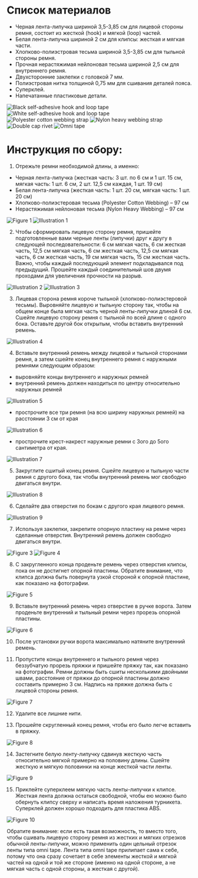 # Список материалов
* Черная лента-липучка шириной 3,5-3,85 см для лицевой стороны ремня, состоит из жесткой (hook)  и мягкой (loop) частей.
* Белая лента-липучка шириной 2 см для клипсы: жесткая и мягкая части.
* Хлопково-полиэстровая тесьма шириной 3,5-3,85 см для тыльной стороны ремня.
* Прочная нерастяжимая нейлоновая тесьма шириной 2,5 см для внутреннего ремня.
* Двухсторонние заклепки с головкой 7 мм.
* Полиэстровая нитка толщиной 0,75 мм для сшивания деталей пояса.
* Суперклей.
* Напечатанные пластиковые детали.

![Black self-adhesive hook and loop tape](../assets/instructions/part1.jpg)
![White self-adhesive hook and loop tape](../assets/instructions/part2.jpg)
![Polyester cotton webbing strap](../assets/instructions/part3.jpg)
![Nylon heavy webbing strap](../assets/instructions/part4.jpg)
![Double cap rivet](../assets/instructions/part5.jpg)
![Omni tape](../assets/instructions/part6.jpg)

# Инструкция по сбору:
1. Отрежьте ремни необходимой длины, а именно:
  * Черная лента-липучка (жесткая часть: 3 шт. по 6 см и 1 шт. 15 см, мягкая часть: 1 шт. 6 см, 2 шт. 12,5 см каждая, 1 шт. 19 см)
  * Белая лента-липучка (жесткая часть: 1 шт. 20 см, мягкая часть: 1 шт. 20 см)
  * Хлопково-полиэстеровая тесьма (Polyester Cotton Webbing) – 97 см
  * Нерастяжимая нейлоновая тесьма (Nylon Heavy Webbing) – 97 см

![Figure 1](../assets/instructions/figure1.jpg)
![Illustration 1](../assets/instructions/illustration1.jpg)

2. Чтобы сформировать лицевую сторону ремня, пришейте подготовленные вами черные ленты (липучки) друг к другу в следующей последовательности: 6 см мягкая часть, 6 см жесткая часть, 12,5 см мягкая часть, 6 см жесткая часть, 12,5 см мягкая часть, 6 см жесткая часть, 19 см мягкая часть, 15 см жесткая часть. Важно, чтобы каждый последующий элемент подкладывался под предыдущий. Прошейте каждый соединительный шов двумя проходами для увеличения прочности на разрыв.

![Illustration 2](../assets/instructions/illustration2.jpg)
![Illustration 3](../assets/instructions/illustration3.jpg)

3. Лицевая сторона ремня короче тыльной (хлопково-полиэстеровой тесьмы). Выровняйте лицевую и тыльную сторону так, чтобы на общем конце была мягкая часть черной ленты-липучки длиной 6 см. Сшейте лицевую сторону ремня с тыльной по всей длине с одного бока. Оставьте другой бок открытым, чтобы вставить внутренний ремень. 

![Illustration 4](../assets/instructions/illustration4.jpg)

4. Вставьте внутренний ремень между лицевой и тыльной сторонами ремня, а затем сшейте конец внутреннего ремня с наружными ремнями следующим образом:
  * выровняйте концы внутреннего и наружных ремней
  * внутренний ремень должен находиться по центру относительно наружных ремней

![Illustration 5](../assets/instructions/illustration5.jpg)

  * прострочите все три ремня (на всю ширину наружных ремней) на расстоянии 3 см от края

![Illustration 6](../assets/instructions/illustration6.jpg)

  * прострочите крест-накрест наружные ремни с 3ого до 5ого сантиметра от края.

![Illustration 7](../assets/instructions/illustration7.jpg)

5. Закруглите сшитый конец ремня. Сшейте лицевую и тыльную части ремня с другого бока, так чтобы внутренний ремень мог свободно двигаться внутри.

![Illustration 8](../assets/instructions/illustration8.jpg)

6. Сделайте два отверстия по бокам с другого края лицевого ремня.

![Illustration 9](../assets/instructions/illustration9.jpg)

7. Используя заклепки, закрепите опорную пластину на ремне через сделанные отверстия. Внутренний ремень должен свободно двигаться внутри.

![Figure 3](../assets/instructions/figure3.jpg)
![Figure 4](../assets/instructions/figure4.jpg)

8. С закругленного конца проденьте ремень через отверстия клипсы, пока он не достигнет опорной пластины. Обратите внимание, что клипса должна быть повернута узкой стороной к опорной пластине, как показано на фотографии.

![Figure 5](../assets/instructions/figure5.jpg)

9. Вставьте внутренний ремень через отверстие в ручке ворота. Затем проденьте внутренний и тыльный ремни через прорезь опорной пластины.

![Figure 6](../assets/instructions/figure6.jpg)

10. После установки ручки ворота максимально натяните внутренний ремень.

11. Пропустите концы внутреннего и тыльного ремня через беззубчатую прорезь пряжки и пришейте пряжку так, как показано на фотографии. Ремни должны быть сшиты несколькими двойными швами, расстояние от пряжки до опорной пластины должно составить примерно 3 см. Надпись на пряжке должна быть с лицевой стороны ремня.

![Figure 7](../assets/instructions/figure7.jpg)

12. Удалите все лишние нити.

13. Прошейте скругленный конец ремня, чтобы его было легче вставить в пряжку.

![Figure 8](../assets/instructions/figure8.jpg)

14. Застегните белую ленту-липучку сдвинув жесткую часть относительно мягкой примерно на половину длины. Сшейте жесткую и мягкую половинки на конце жесткой части ленты.

![Figure 9](../assets/instructions/figure9.jpg)

15. Приклейте суперклеем мягкую часть ленты-липучки к клипсе. Жесткая лента должна остаться свободной, чтобы ею можно было обернуть клипсу сверху и написать время наложения турникета. Суперклей должен хорошо подходить для пластика ABS.

![Figure 10](../assets/instructions/figure10.jpg)

Обратите внимание: если есть такая возможность, то вместо того, чтобы сшивать лицевую сторону ремня из жестких и мягких отрезков обычной ленты-липучки, можно применить один цельный отрезок ленты типа omni tape. Лента типа omni tape прилипает сама к себе, потому что она сразу сочетает в себе элементы жесткой и мягкой частей на одной и той же стороне (именно на одной стороне, а не мягкая часть с одной стороны, а жесткая с другой).
